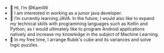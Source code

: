 - 👋 Hi, I’m @KamilW
- 👀 I am interested in working as a junior java developer.
- 🌱 I’m currently learning JAVA. In the future, I would also like to expand my technical skills with programming languages such as Kotlin and Python, as I would ultimately like to program Android applications natively and increase my knowledge in the subject of Machine Learning. 
- 💞️ In my free time, I arrange Rubik's cube and its variances and solve logic puzzles.
<!---
- 📫 How to reach me ...
--->

<!---
wlodek441/wlodek441 is a ✨ special ✨ repository because its `README.md` (this file) appears on your GitHub profile.
You can click the Preview link to take a look at your changes.
--->
